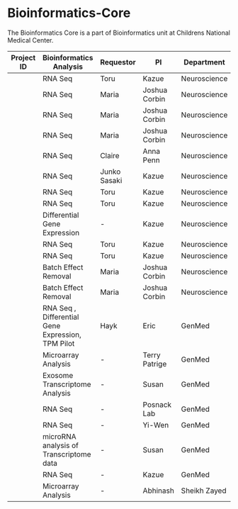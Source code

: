 # Bioinformatics-Core

The Bioinformatics Core is a part of Bioinformatics unit at Childrens National Medical Center.


|Project ID| Bioinformatics Analysis  | Requestor   | PI             | Department    | Status | Tags  | Done By |
|----------| -----------------------  |:----------- | -------------- | ----------    | ------ |------ |------ |
| |RNA Seq | Toru       | Kazue  | Neuroscience  | `Ongoing` | G216 | Payal
| |RNA Seq | Maria       | Joshua Corbin  | Neuroscience  | `Done` |
| |RNA Seq  | Maria       | Joshua Corbin  | Neuroscience  | `Done` |
| |RNA Seq  | Maria       | Joshua Corbin  | Neuroscience  | `Done` |
| |RNA Seq  | Claire       | Anna Penn  | Neuroscience  | `Done` |
| |RNA Seq  | Junko Sasaki       | Kazue  | Neuroscience  | `Done` |
| |RNA Seq  |Toru       | Kazue  | Neuroscience  | `Done` |
| |RNA Seq  | Toru       | Kazue  | Neuroscience  | `Done`|
| |Differential Gene Expression                  |   -    | Kazue  | Neuroscience  | `Done` |
| |RNA Seq  | Toru       | Kazue   | Neuroscience  | `Done`|
| |RNA Seq  | Toru       | Kazue   | Neuroscience  | `Done` |
| |Batch Effect Removal | Maria       | Joshua Corbin  | Neuroscience  | `Done` |
| |Batch Effect Removal | Maria       | Joshua Corbin  | Neuroscience  | `Done` |
| |RNA Seq , Differential Gene Expression, TPM Pilot | Hayk       | Eric  | GenMed  | `Done` |
| |Microarray Analysis | -       | Terry Patrige  | GenMed  | `Done` |
| |Exosome Transcriptome Analysis    | -      | Susan | GenMed | `Done` |
| |RNA Seq  | -     | Posnack Lab  | GenMed  | `Done` |
| |RNA Seq | -     | Yi-Wen  | GenMed  | `Done` |
| |microRNA analysis of Transcriptome data | -     | Susan  | GenMed  | `Done` |
| |RNA Seq | -     | Kazue  | GenMed  | `Done` |
| |Microarray Analysis  | -       | Abhinash  | Sheikh Zayed  | `Done` |

